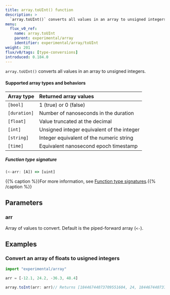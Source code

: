 ```yaml
---
title: array.toUInt() function
description: >
  `array.toUInt()` converts all values in an array to unsigned integers.
menu:
  flux_v0_ref:
    name: array.toUInt
    parent: experimental/array
    identifier: experimental/array/toUInt
weight: 201
flux/v0/tags: [type-conversions]
introduced: 0.184.0
---
```


<!------------------------------------------------------------------------------

IMPORTANT: This page was generated from comments in the Flux source code. Any
edits made directly to this page will be overwritten the next time the
documentation is generated. 

To make updates to this documentation, update the function comments above the
function definition in the Flux source code:

https://github.com/influxdata/flux/blob/master/stdlib/experimental/array/array.flux#L378-L378

Contributing to Flux: https://github.com/influxdata/flux#contributing
Fluxdoc syntax: https://github.com/influxdata/flux/blob/master/docs/fluxdoc.md

------------------------------------------------------------------------------->

`array.toUInt()` converts all values in an array to unsigned integers.

#### Supported array types and behaviors

| Array type   | Returned array values                      |
| :----------- | :----------------------------------------- |
| `[bool]`     | 1 (true) or 0 (false)                      |
| `[duration]` | Number of nanoseconds in the  duration     |
| `[float]`    | Value truncated at the decimal             |
| `[int]`      | Unsigned integer equivalent of the integer |
| `[string]`   | Integer equivalent of the numeric string   |
| `[time]`     | Equivalent nanosecond epoch timestamp      |

##### Function type signature

```js
(<-arr: [A]) => [uint]
```

{{% caption %}}For more information, see [Function type signatures](/flux/v0/function-type-signatures/).{{% /caption %}}

## Parameters

### arr

Array of values to convert. Default is the piped-forward array (`<-`).




## Examples

### Convert an array of floats to usigned integers

```js
import "experimental/array"

arr = [-12.1, 24.2, -36.3, 48.4]

array.toInt(arr: arr)// Returns [18446744073709551604, 24, 18446744073709551580, 48]


```

